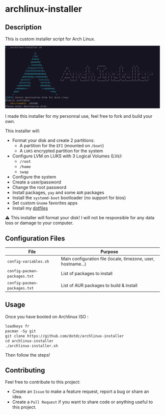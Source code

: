 # archlinux-installer

## Description

This is custom installer script for Arch Linux.

![screenshot](https://raw.githubusercontent.com/dotdc/media/main/archlinux-installer/archlinux-installer-screenshot.png "Archlinux-installer screenshot")

I made this installer for my personnal use, feel free to fork and build your own.

This installer will:

- Format your disk and create 2 partitions:
  - A partition for the `EFI` (mounted on `/boot`)
  - A `LUKS` encrypted partition for the system
- Configure LVM on LUKS with 3 Logical Volumes (LVs):
  - `/root`
  - `/home`
  - `swap`
- Configure the system
- Create a user/password
- Change the root password
- Install packages, `yay` and some `AUR` packages
- Install the `systemd-boot` bootloader (no support for bios)
- Set custom `Gnome` favorites apps
- Install my [dotfiles](https://github.com/dotdc/dotfiles)

⚠️ This installer will format your disk! I will not be responsible for any data loss or damage to your computer.

## Configuration Files

| File                         | Purpose |
|------------------------------|---------|
| `config-variables.sh`        | Main configuration file (locale, timezone, user, hostname...) |
| `config-pacman-packages.txt` | List of packages to install |
| `config-pacman-packages.txt` | List of AUR packages to build & install|

## Usage

Once you have booted on Archlinux ISO :

```console
loadkeys fr
pacman -Sy git
git clone https://github.com/dotdc/archlinux-installer
cd archlinux-installer
./archlinux-installer.sh
```

Then follow the steps!

## Contributing

Feel free to contribute to this project:

- Create an `Issue` to make a feature request, report a bug or share an idea.
- Create a `Pull Request` if you want to share code or anything useful to this project.
